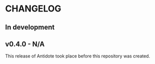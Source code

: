 # CHANGELOG

## In development

## v0.4.0 - N/A

This release of Antidote took place before this repository was created.

